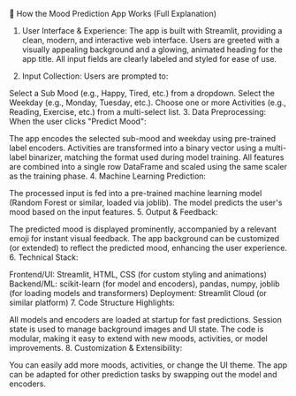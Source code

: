 📝 How the Mood Prediction App Works (Full Explanation)
1. User Interface & Experience:
The app is built with Streamlit, providing a clean, modern, and interactive web interface. Users are greeted with a visually appealing background and a glowing, animated heading for the app title. All input fields are clearly labeled and styled for ease of use.

2. Input Collection:
Users are prompted to:

Select a Sub Mood (e.g., Happy, Tired, etc.) from a dropdown.
Select the Weekday (e.g., Monday, Tuesday, etc.).
Choose one or more Activities (e.g., Reading, Exercise, etc.) from a multi-select list.
3. Data Preprocessing:
When the user clicks "Predict Mood":

The app encodes the selected sub-mood and weekday using pre-trained label encoders.
Activities are transformed into a binary vector using a multi-label binarizer, matching the format used during model training.
All features are combined into a single row DataFrame and scaled using the same scaler as the training phase.
4. Machine Learning Prediction:

The processed input is fed into a pre-trained machine learning model (Random Forest or similar, loaded via joblib).
The model predicts the user's mood based on the input features.
5. Output & Feedback:

The predicted mood is displayed prominently, accompanied by a relevant emoji for instant visual feedback.
The app background can be customized (or extended) to reflect the predicted mood, enhancing the user experience.
6. Technical Stack:

Frontend/UI: Streamlit, HTML, CSS (for custom styling and animations)
Backend/ML: scikit-learn (for model and encoders), pandas, numpy, joblib (for loading models and transformers)
Deployment: Streamlit Cloud (or similar platform)
7. Code Structure Highlights:

All models and encoders are loaded at startup for fast predictions.
Session state is used to manage background images and UI state.
The code is modular, making it easy to extend with new moods, activities, or model improvements.
8. Customization & Extensibility:

You can easily add more moods, activities, or change the UI theme.
The app can be adapted for other prediction tasks by swapping out the model and encoders.
